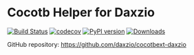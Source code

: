 # Cocotb Helper for Daxzio

[![Build Status](https://github.com/daxzio/cocotbext-daxzio/workflows/Regression%20Tests/badge.svg?branch=master)](https://github.com/daxzio/cocotbext-daxzio/actions/)
[![codecov](https://codecov.io/gh/daxzio/cocotbext-daxzio/branch/master/graph/badge.svg)](https://codecov.io/gh/daxzio/cocotbext-daxzio)
[![PyPI version](https://badge.fury.io/py/cocotbext-daxzio.svg)](https://pypi.org/project/cocotbext-daxzio)
[![Downloads](https://pepy.tech/badge/cocotbext-daxzio)](https://pepy.tech/project/cocotbext-daxzio)

GitHub repository: https://github.com/daxzio/cocotbext-daxzio


